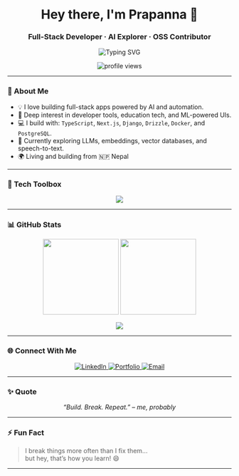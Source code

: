 <h1 align="center">Hey there, I'm Prapanna 👋</h1>
<h3 align="center">Full-Stack Developer · AI Explorer · OSS Contributor</h3>

<p align="center">
  <img src="https://readme-typing-svg.demolab.com?font=Fira+Code&weight=500&size=22&pause=1000&color=00F2EA&center=true&vCenter=true&width=435&lines=Software+Engineer+%F0%9F%92%BB;AI+Enthusiast+%F0%9F%A4%96;Loves+building+cool+tools+%F0%9F%94%A5;Always+learning+something+new+%F0%9F%93%9A" alt="Typing SVG" />
</p>

<p align="center">
  <img src="https://komarev.com/ghpvc/?username=bistaprapannabista&label=👁‍🗨+Profile+views&color=brightgreen&style=flat-square" alt="profile views" />
</p>

---

### 🚀 About Me

- 💡 I love building full-stack apps powered by AI and automation.
- 🧠 Deep interest in developer tools, education tech, and ML-powered UIs.
- 💻 I build with: `TypeScript`, `Next.js`, `Django`, `Drizzle`, `Docker`, and `PostgreSQL`.
- 🌱 Currently exploring LLMs, embeddings, vector databases, and speech-to-text.
- 🌍 Living and building from 🇳🇵 Nepal

---

### 🧰 Tech Toolbox

<p align="center">
  <img src="https://skillicons.dev/icons?i=react,nextjs,django,express,ts,tailwind,postgres,docker,ubuntu,python,nodejs,html,css,git,github,vercel,aws" />
</p>

---

### 📊 GitHub Stats

<p align="center">
  <img src="https://github-readme-stats.vercel.app/api?username=bistaprapannabista&show_icons=true&theme=radical" height="170" />
  <img src="https://github-readme-streak-stats.herokuapp.com/?user=bistaprapannabista&theme=radical" height="170" />
</p>

<p align="center">
  <img src="https://github-readme-activity-graph.vercel.app/graph?username=bistaprapannabista&theme=github-compact" />
</p>

---

### 🌐 Connect With Me

<p align="center">
  <a href="https://www.linkedin.com/in/prapanna-bista-7980311b2" target="_blank">
    <img alt="LinkedIn" src="https://img.shields.io/badge/LinkedIn-blue?style=for-the-badge&logo=linkedin&logoColor=white" />
  </a>
  <a href="https://prapannabista.com.np" target="_blank">
    <img alt="Portfolio" src="https://img.shields.io/badge/Portfolio-000?style=for-the-badge&logo=vercel&logoColor=white" />
  </a>
  <a href="mailto:bistaprapannabista@gmail.com" target="_blank">
    <img alt="Email" src="https://img.shields.io/badge/Email-D14836?style=for-the-badge&logo=gmail&logoColor=white" />
  </a>
</p>

---

### ✨ Quote

<p align="center">
  <em>“Build. Break. Repeat.” – me, probably</em>  
</p>

---

### ⚡ Fun Fact

> I break things more often than I fix them...  
> but hey, that’s how you learn! 😄

---

